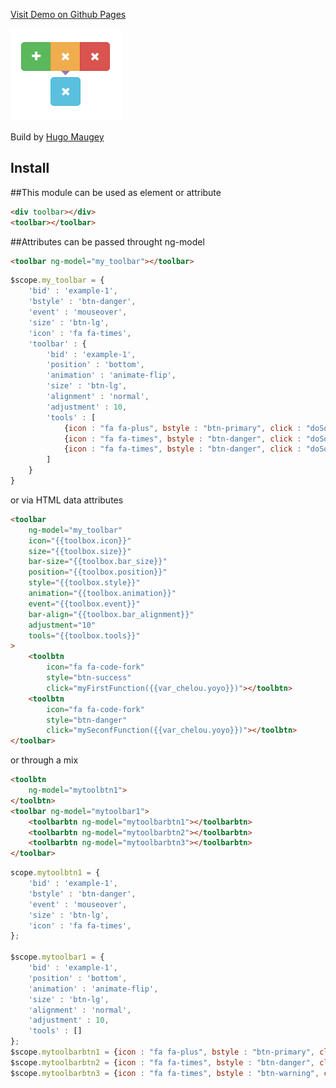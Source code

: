 [Visit Demo on Github Pages](https://hugsbrugs.github.com/angular-toolbar)

![alt text](https://raw.githubusercontent.com/hugsbrugs/angular-toolbar/master/img/angular-toolbar.png "Angular Toolbar Example")

Build by [Hugo Maugey](https://hugo.maugey.fr "Webmaster Creation Site Web")

## Install



##This module can be used as element or attribute
```html
<div toolbar></div>
<toolbar></toolbar>
```

##Attributes can be passed throught ng-model

```html
<toolbar ng-model="my_toolbar"></toolbar>
```
```javascript
$scope.my_toolbar = {
	'bid' : 'example-1',
    'bstyle' : 'btn-danger',
    'event' : 'mouseover',
    'size' : 'btn-lg',
    'icon' : 'fa fa-times',
    'toolbar' : {
        'bid' : 'example-1',
        'position' : 'bottom',
        'animation' : 'animate-flip',
        'size' : 'btn-lg',
        'alignment' : 'normal',
        'adjustment' : 10,
        'tools' : [
            {icon : "fa fa-plus", bstyle : "btn-primary", click : "doSomething('tata 1')"},
            {icon : "fa fa-times", bstyle : "btn-danger", click : "doSomething('tata 2')"},
            {icon : "fa fa-times", bstyle : "btn-danger", click : "doSomething('{{var_chelou.yoyo}}')"},
        ]
    }
}
```

or via HTML data attributes


```html
<toolbar 
    ng-model="my_toolbar"
    icon="{{toolbox.icon}}" 
    size="{{toolbox.size}}" 
    bar-size="{{toolbox.bar_size}}" 
    position="{{toolbox.position}}" 
    style="{{toolbox.style}}" 
    animation="{{toolbox.animation}}" 
    event="{{toolbox.event}}" 
    bar-align="{{toolbox.bar_alignment}}" 
    adjustment="10" 
    tools="{{toolbox.tools}}"
>
    <toolbtn
        icon="fa fa-code-fork"
        style="btn-success"
        click="myFirstFunction({{var_chelou.yoyo}})"></toolbtn>
    <toolbtn
        icon="fa fa-code-fork"
        style="btn-danger"
        click="mySeconfFunction({{var_chelou.yoyo}})"></toolbtn>
</toolbar>
```

or through a mix

```html
<toolbtn
    ng-model="mytoolbtn1">
</toolbtn>
<toolbar ng-model="mytoolbar1">
    <toolbarbtn ng-model="mytoolbarbtn1"></toolbarbtn>
    <toolbarbtn ng-model="mytoolbarbtn2"></toolbarbtn>
    <toolbarbtn ng-model="mytoolbarbtn3"></toolbarbtn>
</toolbar>
```
```javascript
scope.mytoolbtn1 = {
    'bid' : 'example-1',
    'bstyle' : 'btn-danger',
    'event' : 'mouseover',
    'size' : 'btn-lg',
    'icon' : 'fa fa-times',
};

$scope.mytoolbar1 = {
    'bid' : 'example-1',
    'position' : 'bottom',
    'animation' : 'animate-flip',
    'size' : 'btn-lg',
    'alignment' : 'normal',
    'adjustment' : 10,
    'tools' : []
};
$scope.mytoolbarbtn1 = {icon : "fa fa-plus", bstyle : "btn-primary", click : "doSomething('tata 1')"};
$scope.mytoolbarbtn2 = {icon : "fa fa-times", bstyle : "btn-danger", click : "doSomething('tata 2')"};
$scope.mytoolbarbtn3 = {icon : "fa fa-times", bstyle : "btn-warning", click : "doSomething('{{some_variable.some_property}}')"};
```

